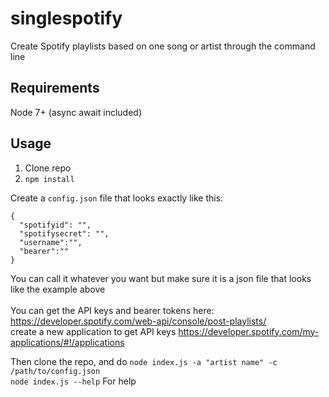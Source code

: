 # singlespotify
Create Spotify playlists based on one song or artist through the command line

## Requirements
Node 7+ (async await included)

## Usage
1. Clone repo
2. `npm install`

Create a `config.json` file that looks exactly like this: <br>
```
{
  "spotifyid": "",
  "spotifysecret": "",
  "username":"",
  "bearer":""
}
```
You can call it whatever you want but make sure it is a json file that looks like the example above <br><br>
You can get the API keys and bearer tokens here: <br>
https://developer.spotify.com/web-api/console/post-playlists/ <br>
create a new application to get API keys
https://developer.spotify.com/my-applications/#!/applications

Then clone the repo, and do
`node index.js -a "artist name" -c /path/to/config.json` <br>
`node index.js --help` For help
